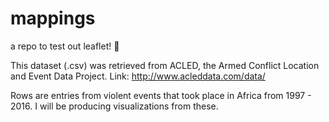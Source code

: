 # mappings
a repo to test out leaflet! 🍃

This dataset (.csv) was retrieved from ACLED, the Armed Conflict Location and Event Data Project.
Link: http://www.acleddata.com/data/

Rows are entries from violent events that took place in Africa from 1997 - 2016. I will be producing visualizations from these.

